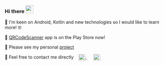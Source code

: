 ### Hi there <a href="https://www.gautamkrishnar.com/"><img src="https://media.giphy.com/media/hvRJCLFzcasrR4ia7z/giphy.gif" width="25px"></a>


🚀 I'm keen on Android, Kotlin and new technologies so I would like to learn more! 🤓

🔭 [QRCodeScanner](https://play.google.com/store/apps/details?id=com.gobirdie.qrcodeapp) app is on the Play Store now!

👀 Please see my personal [project](https://github.com/BegumYazici/PopcornApp)

💌 Feel free to contact me directly 
  &nbsp;&nbsp;
  <a href="https://www.linkedin.com/in/begumyazici/" target="_blank" style='margin-right:10px'>
    <img align="center" src="https://cdn.jsdelivr.net/npm/simple-icons@3.0.1/icons/linkedin.svg" alt="linkedin" height="22px" width="22px" />
  </a>
  &nbsp;&nbsp;
  <a href="mailto:yazicibegum@gmail.com" target="_blank">
    <img align="center" src="https://cdn.jsdelivr.net/npm/simple-icons@3.0.1/icons/protonmail.svg" alt="email" height="22px" width="22px" />
  </a>

